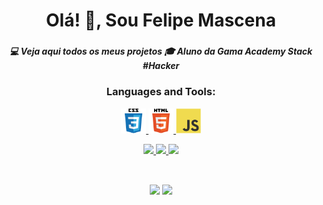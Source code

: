 <h1 align="center">Olá! 👋, Sou Felipe Mascena</h1>
<h3 align="center"><Full Stack Developer Jr/></h3>

<h5 align="center">💻 Veja aqui todos os meus projetos
🎓 Aluno da Gama Academy Stack #Hacker</h5>

<p align="left">
</p>

<h3 align="center">Languages and Tools:</h3>
<p align="center"> <a href="https://www.w3schools.com/css/" target="_blank" rel="noreferrer"> <img src="https://raw.githubusercontent.com/devicons/devicon/master/icons/css3/css3-original-wordmark.svg" alt="css3" width="40" height="40"/> </a> <a href="https://www.w3.org/html/" target="_blank" rel="noreferrer"> <img src="https://raw.githubusercontent.com/devicons/devicon/master/icons/html5/html5-original-wordmark.svg" alt="html5" width="40" height="40"/> </a> <a href="https://developer.mozilla.org/en-US/docs/Web/JavaScript" target="_blank" rel="noreferrer"> <img src="https://raw.githubusercontent.com/devicons/devicon/master/icons/javascript/javascript-original.svg" alt="javascript" width="40" height="40"/> </a>
</p>

<div display: inline_block align="center" >
  <a href="https://github.com/FMascena">
  <img height="150em" src="https://github-readme-stats.vercel.app/api?username=FMascena&show_icons=true&theme=dark&include_all_commits=true&count_private=true"/>
  
  <img height="150em" src="https://github-readme-stats.vercel.app/api/top-langs/?username=FMascena&layout=compact&langs_count=7&theme=dark"/> 
     <img height="120em" src="https://i.pinimg.com/originals/41/7e/be/417ebee986aec41629278b1e04cfbfe9.gif"/>
    </div>
      <br>
    </div>
    
    

  
  ##
  
  <div align="center">   
    <a href="https://www.linkedin.com/in/felipe-mascena-dev/" target="_blank"><img src="https://img.shields.io/badge/-LinkedIn-%230077B5?style=for-the-badge&logo=linkedin&logoColor=white" target="_blank"></a> 
    <a href = "mailto:felipemasscena16@gmail.com"><img src="https://img.shields.io/badge/Gmail-white?style=for-the-badge&logo=Gmail&logoColor=whit" target="_blank"></a>
    
 
    
  </div>
  
